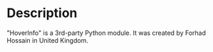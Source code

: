 Description
============
"HoverInfo" is a 3rd-party Python module. It was created by Forhad Hossain in United Kingdom. 

